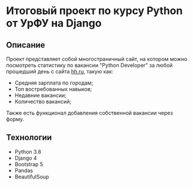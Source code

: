 # Итоговый проект по курсу Python от УрФУ на Django

## Описание

Проект представляет собой многостраничный сайт, на котором можно посмотреть статистику по вакансии "Python Developer" за
любой прошедший
день с сайта [hh.ru](http://hh.ru/), такую как:

- Средняя зарплата по городам;
- Топ востребованных навыков;
- Недавние вакансии;
- Количество вакансий;

Также есть функционал добавления собственной вакансии через форму.

## Технологии

- Python 3.8
- Django 4
- Bootstrap 5
- Pandas
- BeautifulSoup

